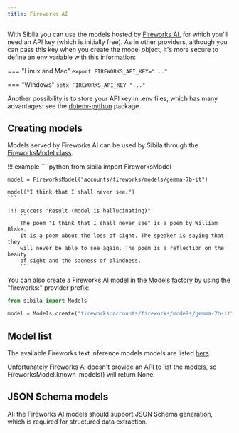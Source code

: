 ```yaml
---
title: Fireworks AI
---
```


With Sibila you can use the models hosted by [Fireworks AI](https://fireworks.ai), for which you'll need an API key (which is initially free). As in other providers, although you can pass this key when you create the model object, it's more secure to define an env variable with this information:

=== "Linux and Mac"
    ```
    export FIREWORKS_API_KEY="..."
    ```

=== "Windows"
    ```
    setx FIREWORKS_API_KEY "..."
    ```

Another possibility is to store your API key in .env files, which has many advantages: see the [dotenv-python](https://github.com/theskumar/python-dotenv) package.


## Creating models

Models served by Fireworks AI can be used by Sibila through the [FireworksModel class](../api-reference/remote_model.md#sibila.FireworksModel). 

!!! example
    ``` python
    from sibila import FireworksModel

    model = FireworksModel("accounts/fireworks/models/gemma-7b-it")

    model("I think that I shall never see.")
    ```

    !!! success "Result (model is hallucinating)"
        ```
        The poem "I think that I shall never see" is a poem by William Blake. 
        It is a poem about the loss of sight. The speaker is saying that they 
        will never be able to see again. The poem is a reflection on the beauty 
        of sight and the sadness of blindness.
        ```


You can also create a Fireworks AI model in the [Models factory](models_factory.md) by using the "fireworks:" provider prefix:

``` python
from sibila import Models

model = Models.create("fireworks:accounts/fireworks/models/gemma-7b-it")
```




## Model list

The available Fireworks text inference models models are listed [here](https://fireworks.ai/models). 

Unfortunately Fireworks AI doesn't provide an API to list the models, so FireworksModel.known_models() will return None.



## JSON Schema models

All the Fireworks AI models should support JSON Schema generation, which is required for structured data extraction.
